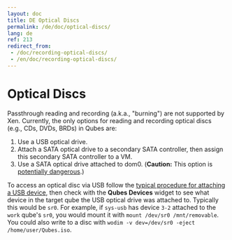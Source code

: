 ```yaml
---
layout: doc
title: DE Optical Discs
permalink: /de/doc/optical-discs/
lang: de
ref: 213
redirect_from:
 - /doc/recording-optical-discs/
 - /en/doc/recording-optical-discs/
---
```


Optical Discs
=============

Passthrough reading and recording (a.k.a., "burning") are not supported by Xen.
Currently, the only options for reading and recording optical discs (e.g., CDs, DVDs, BRDs) in Qubes are:

 1. Use a USB optical drive.
 2. Attach a SATA optical drive to a secondary SATA controller, then assign this secondary SATA controller to a VM.
 3. Use a SATA optical drive attached to dom0.
    (**Caution:** This option is [potentially dangerous](/doc/security-guidelines/#dom0-precautions).)

To access an optical disc via USB follow the [typical procedure for attaching a USB device](/doc/usb-devices/#with-the-command-line-tool), then check with the **Qubes Devices** widget to see what device in the target qube the USB optical drive was attached to. Typically this would be `sr0`. For example, if `sys-usb` has device `3-2` attached to the `work` qube's `sr0`, you would mount it with `mount /dev/sr0 /mnt/removable`. You could also write to a disc with `wodim -v dev=/dev/sr0 -eject /home/user/Qubes.iso`.


